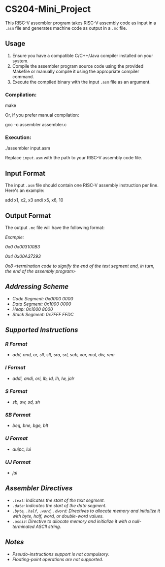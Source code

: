# CS204-Mini_Project

This RISC-V assembler program takes RISC-V assembly code as input in a `.asm` file and generates machine code as output in a `.mc` file.

## Usage

1. Ensure you have a compatible C/C++/Java compiler installed on your system.
2. Compile the assembler program source code using the provided Makefile or manually compile it using the appropriate compiler command.
3. Execute the compiled binary with the input `.asm` file as an argument.

### Compilation:

make

Or, if you prefer manual compilation:

gcc -o assembler assembler.c

### Execution:

./assembler input.asm

Replace `input.asm` with the path to your RISC-V assembly code file.

## Input Format

The input `.asm` file should contain one RISC-V assembly instruction per line. Here's an example:

add x1, x2, x3
andi x5, x6, 10

## Output Format

The output `.mc` file will have the following format:

<address of instruction> <machine code of the instruction>

Example:

0x0 0x003100B3

0x4 0x00A37293

0x8 <termination code to signify the end of the text segment and, in turn, the end of the assembly program>

## Addressing Scheme

- Code Segment: 0x0000 0000
- Data Segment: 0x1000 0000
- Heap: 0x1000 8000
- Stack Segment: 0x7FFF FFDC

## Supported Instructions

### R Format
- add, and, or, sll, slt, sra, srl, sub, xor, mul, div, rem

### I Format
- addi, andi, ori, lb, ld, lh, lw, jalr

### S Format
- sb, sw, sd, sh

### SB Format
- beq, bne, bge, blt

### U Format
- auipc, lui

### UJ Format
- jal

## Assembler Directives

- `.text`: Indicates the start of the text segment.
- `.data`: Indicates the start of the data segment.
- `.byte`, `.half`, `.word`, `.dword`: Directives to allocate memory and initialize it with byte, half, word, or double-word values.
- `.asciz`: Directive to allocate memory and initialize it with a null-terminated ASCII string.

## Notes

- Pseudo-instructions support is not compulsory.
- Floating-point operations are not supported.
